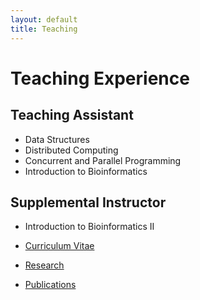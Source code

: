 ```yaml
---
layout: default
title: Teaching
---
```


# Teaching Experience

## Teaching Assistant
- Data Structures
- Distributed Computing
- Concurrent and Parallel Programming
- Introduction to Bioinformatics

## Supplemental Instructor
- Introduction to Bioinformatics II

- [Curriculum Vitae](cv.html)
- [Research](research.html)
- [Publications](publications.html)
